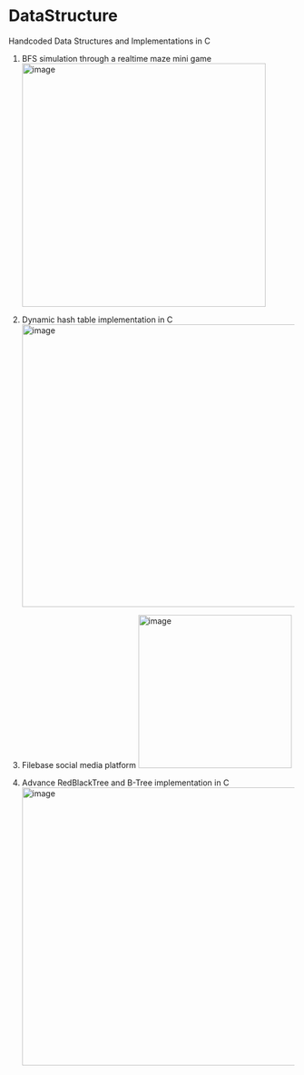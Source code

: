 # DataStructure
Handcoded Data Structures and Implementations in C

1. BFS simulation through a realtime maze mini game
   <img width="429" alt="image" src="https://github.com/user-attachments/assets/511392c8-d1b0-46c0-89e6-7d08d1b9b27c">

2. Dynamic hash table implementation in C
   <img width="498" alt="image" src="https://github.com/user-attachments/assets/49b74d6a-e1a5-4b35-9a8a-3eb201b52128">

3. Filebase social media platform
   <img width="270" alt="image" src="https://github.com/user-attachments/assets/1ffb0a6c-4bd0-414c-8b44-33c86164a816">

4. Advance RedBlackTree and B-Tree implementation in C
   <img width="490" alt="image" src="https://github.com/user-attachments/assets/41e60175-c320-4f24-ad92-8b0ae6afb74a">



